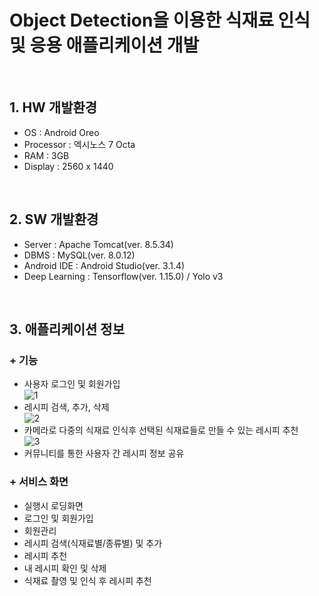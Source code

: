 Object Detection을 이용한 식재료 인식 및 응용 애플리케이션 개발
==============================================================
<br>

## 1. HW 개발환경
- OS : Android Oreo
- Processor : 엑시노스 7 Octa
- RAM : 3GB
- Display : 2560 x 1440
<br>

## 2. SW 개발환경
- Server : Apache Tomcat(ver. 8.5.34)
- DBMS : MySQL(ver. 8.0.12)
- Android IDE : Android Studio(ver. 3.1.4)
- Deep Learning : Tensorflow(ver. 1.15.0) / Yolo v3
<br>

## 3. 애플리케이션 정보
### + 기능
- 사용자 로그인 및 회원가입<br>
![1](https://user-images.githubusercontent.com/39147811/100713773-26281880-33f8-11eb-9b5f-4bce3ac6e04a.png)<br>
- 레시피 검색, 추가, 삭제<br>
![2](https://user-images.githubusercontent.com/39147811/100713849-48219b00-33f8-11eb-9709-ca37f6c3a86c.png)<br>
- 카메라로 다중의 식재료 인식후 선택된 식재료들로 만들 수 있는 레시피 추천<br>
![3](https://user-images.githubusercontent.com/39147811/100713966-769f7600-33f8-11eb-8c2a-c159ad9cdc1a.png)<br>
- 커뮤니티를 통한 사용자 간 레시피 정보 공유
### + 서비스 화면
- 실행시 로딩화면
- 로그인 및 회원가입
- 회원관리
- 레시피 검색(식재료별/종류별) 및 추가
- 레시피 추천
- 내 레시피 확인 및 삭제
- 식재료 촬영 및 인식 후 레시피 추천
